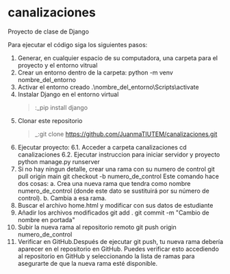 # canalizaciones
Proyecto de clase de Django

Para ejecutar el código siga los siguientes pasos:
1. Generar, en cualquier espacio de su computadora, una carpeta para el proyecto y el entorno vitrual
2. Crear un entorno dentro de la carpeta:
   python -m venv nombre_del_entorno
3. Activar el entorno creado
   .\nombre_del_entorno\Scripts\activate
4. Instalar Django en el entorno virtual
   >:_pip install django
5. Clonar este repositorio
   >_:git clone https://github.com/JuanmaTIUTEM/canalizaciones.git
6. Ejecutar proyecto:
   6.1. Acceder a carpeta canalizaciones
        cd canalizaciones
   6.2. Ejecutar instruccion para iniciar servidor y proyecto
        python manage.py runserver
7. Si no hay ningun detalle, crear una rama con su  numero de control
   git pull origin main
   git checkout -b numero_de_control 
      Este comando hace dos cosas:
        a. Crea una nueva rama que tendra como nombre numero_de_control (donde este dato se sustituirá por su número de control).
        b. Cambia a esa rama.
8. Buscar el archivo home.html y modificar con sus datos de estudiante
9. Añadir los archivos modificados
   git add .
   git commit -m "Cambio de nombre en portada"
10. Subir la nueva rama al repositorio remoto
    git push origin numero_de_control
11.  Verificar en GitHub.Después de ejecutar git push, tu nueva rama debería aparecer en el repositorio en GitHub. Puedes verificar esto accediendo al repositorio en GitHub y seleccionando la lista de ramas para asegurarte de que la nueva rama esté disponible.
   
